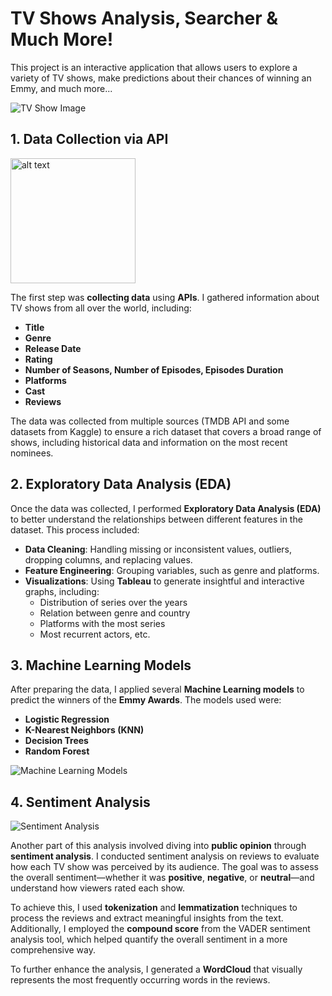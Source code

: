# TV Shows Analysis, Searcher & Much More!

This project is an interactive application that allows users to explore a variety of TV shows, make predictions about their chances of winning an Emmy, and much more...

![TV Show Image](https://m.media-amazon.com/images/I/91FReOrpBZL._AC_UF1000,1000_QL80_.jpg)

## 1. Data Collection via API

<img src="images/tmdb.png" alt="alt text" width="200"/>

The first step was **collecting data** using **APIs**. I gathered information about TV shows from all over the world, including:
- **Title**
- **Genre**
- **Release Date**
- **Rating**
- **Number of Seasons, Number of Episodes, Episodes Duration**
- **Platforms**
- **Cast**
- **Reviews**

The data was collected from multiple sources (TMDB API and some datasets from Kaggle) to ensure a rich dataset that covers a broad range of shows, including historical data and information on the most recent nominees.

## 2. Exploratory Data Analysis (EDA)

Once the data was collected, I performed **Exploratory Data Analysis (EDA)** to better understand the relationships between different features in the dataset. This process included:
- **Data Cleaning**: Handling missing or inconsistent values, outliers, dropping columns, and replacing values.
- **Feature Engineering**: Grouping variables, such as genre and platforms.
- **Visualizations**: Using **Tableau** to generate insightful and interactive graphs, including:
  - Distribution of series over the years
  - Relation between genre and country
  - Platforms with the most series
  - Most recurrent actors, etc.

## 3. Machine Learning Models

After preparing the data, I applied several **Machine Learning models** to predict the winners of the **Emmy Awards**. The models used were:
- **Logistic Regression**
- **K-Nearest Neighbors (KNN)**
- **Decision Trees**
- **Random Forest**

![Machine Learning Models](path/to/machine_learning_image.png)

## 4. Sentiment Analysis

![Sentiment Analysis](https://getthematic.com/insights/content/images/size/w1384/2024/12/20241012-How-to---Sentiment-analysis-of-reviews.png)

Another part of this analysis involved diving into **public opinion** through **sentiment analysis**. I conducted sentiment analysis on reviews to evaluate how each TV show was perceived by its audience. The goal was to assess the overall sentiment—whether it was **positive**, **negative**, or **neutral**—and understand how viewers rated each show.

To achieve this, I used **tokenization** and **lemmatization** techniques to process the reviews and extract meaningful insights from the text. Additionally, I employed the **compound score** from the VADER sentiment analysis tool, which helped quantify the overall sentiment in a more comprehensive way. 

To further enhance the analysis, I generated a **WordCloud** that visually represents the most frequently occurring words in the reviews.

